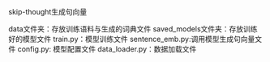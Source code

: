 skip-thought生成句向量

data文件夹：存放训练语料与生成的词典文件
saved_models文件夹：存放训练好的模型文件
train.py：模型训练文件
sentence_emb.py:调用模型生成句向量文件
config.py: 模型配置文件
data_loader.py：数据加载文件

